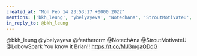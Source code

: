 ```yaml
---
created_at: "Mon Feb 14 23:53:17 +0000 2022"
mentions: ['bkh_leung', 'ybelyayeva', 'NotechAna', 'StroutMotivateU', 'LobowSpark']
in_reply_to: @bkh_leung
---
```


@bkh_leung @ybelyayeva @feathercrm @NotechAna @StroutMotivateU @LobowSpark You know it Brian!! https://t.co/MJ3mgaODqG